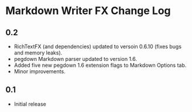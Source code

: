 Markdown Writer FX Change Log
=============================

## 0.2
- RichTextFX (and dependencies) updated to versoin 0.6.10 (fixes bugs and memory leaks).
- pegdown Markdown parser updated to version 1.6.
- Added five new pegdown 1.6 extension flags to Markdown Options tab.
- Minor improvements.

## 0.1
- Initial release
